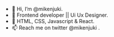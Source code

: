 - 👋 Hi, I’m @mikenjuki.
- 👀 Frontend developer || Ui Ux Designer.
- 🌱 HTML, CSS, Javascript & React. 
- 📫 Reach me on twitter @mikenjuki .

<!---
mikenjuki/mikenjuki is a ✨ special ✨ repository because its `README.md` (this file) appears on your GitHub profile.
You can click the Preview link to take a look at your changes.
--->
